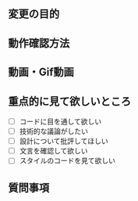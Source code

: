 ## 変更の目的

## 動作確認方法

## 動画・Gif動画

## 重点的に見て欲しいところ
- [ ] コードに目を通して欲しい
- [ ] 技術的な議論がしたい
- [ ] 設計について批評してほしい
- [ ] 文言を確認して欲しい
- [ ] スタイルのコードを見て欲しい

## 質問事項